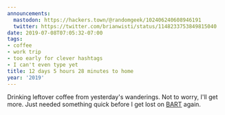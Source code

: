 ```yaml
---
announcements:
  mastodon: https://hackers.town/@randomgeek/102406240608946191
  twitter: https://twitter.com/brianwisti/status/1148233753849815040
date: 2019-07-08T07:05:32-07:00
tags:
- coffee
- work trip
- too early for clever hashtags
- I can't even type yet
title: 12 days 5 hours 28 minutes to home
year: '2019'
---
```


Drinking leftover coffee from yesterday's wanderings. Not to worry, I'll get
more. Just needed something quick before I get lost on [BART][] again.

[BART]: https://www.bart.gov/
